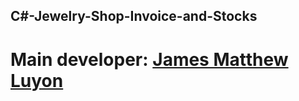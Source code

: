 ## C#-Jewelry-Shop-Invoice-and-Stocks
# Main developer: **[James Matthew Luyon](https://www.facebook.com/james.luyon/)**
